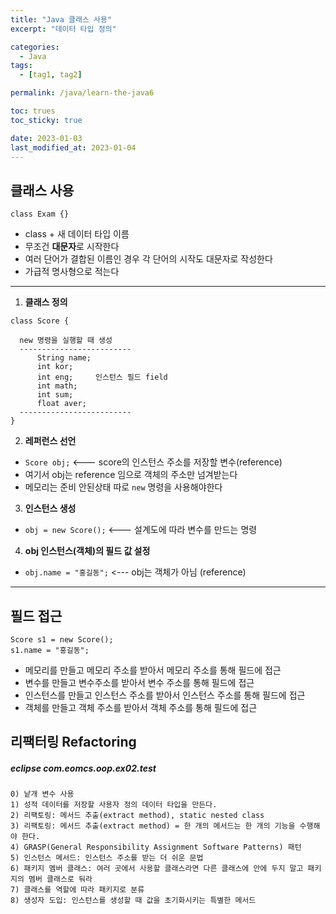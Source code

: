 ```yaml
---
title: "Java 클래스 사용"
excerpt: "데이터 타입 정의"

categories:
  - Java
tags:
  - [tag1, tag2]

permalink: /java/learn-the-java6

toc: trues
toc_sticky: true

date: 2023-01-03
last_modified_at: 2023-01-04
---
```


## 클래스 사용

`class Exam {}`
- class + 새 데이터 타입 이름
- 무조건 **대문자**로 시작한다
- 여러 단어가 결합된 이름인 경우 각 단어의 시작도 대문자로 작성한다
- 가급적 명사형으로 적는다

---
1. **클래스 정의**

```
class Score {

  new 명령을 실행할 때 생성
  -------------------------
      String name;
      int kor; 
      int eng;     인스턴스 필드 field
      int math;
      int sum;
      float aver;
  -------------------------   
} 
```
2. **레퍼런스 선언**
- `Score obj;`  <---  score의 인스턴스 주소를 저장할 변수(reference)  
- 여기서 obj는 reference 임으로 객체의 주소만 넘겨받는다
- 메모리는 준비 안된상태 따로 `new` 명령을 사용해야한다
3. **인스턴스 생성**
- `obj = new Score();` <--- 설계도에 따라 변수를 만드는 명령

4. **obj 인스턴스(객체)의 필드 값 설정**
- `obj.name = "홍길동";` <--- obj는 객체가 아님 (reference)

---

## 필드 접근
```
Score s1 = new Score();
s1.name = "홍길동";
```
- 메모리를 만들고 메모리 주소를 받아서 메모리 주소를 통해 필드에 접근
- 변수를 만들고 변수주소를 받아서 변수 주소를 통해 필드에 접근
- 인스턴스를 만들고 인스턴스 주소를 받아서 인스턴스 주소를 통해 필드에 접근
- 객체를 만들고 객체 주소를 받아서 객체 주소를 통해 필드에 접근

## 리팩터링 Refactoring
##### eclipse com.eomcs.oop.ex02.test
```
0) 낱개 변수 사용
1) 성적 데이터를 저장할 사용자 정의 데이터 타입을 만든다.
2) 리팩토링: 메서드 추출(extract method), static nested class
3) 리팩토링: 메서드 추출(extract method) = 한 개의 메서드는 한 개의 기능을 수행해야 한다.
4) GRASP(General Responsibility Assignment Software Patterns) 패턴
5) 인스턴스 메서드: 인스턴스 주소를 받는 더 쉬운 문법
6) 패키지 멤버 클래스: 여러 곳에서 사용할 클래스라면 다른 클래스에 안에 두지 말고 패키지의 멤버 클래스로 둬라
7) 클래스를 역할에 따라 패키지로 분류
8) 생성자 도입: 인스턴스를 생성할 때 값을 초기화시키는 특별한 메서드
```